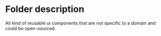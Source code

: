# Folder description

All kind of reusable ui components that are not specific to a domain and could be open-sourced.
